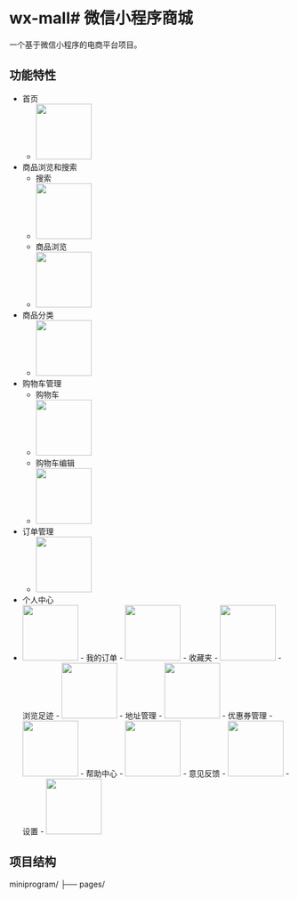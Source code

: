 # wx-mall# 微信小程序商城
一个基于微信小程序的电商平台项目。
## 功能特性
- 首页
  - <img src="https://github.com/user-attachments/assets/8ba0c343-d807-44ca-a1a8-15c45fdf6aa3" width="100px">
- 商品浏览和搜索
  - 搜索
  - <img src="https://github.com/user-attachments/assets/9efd3391-6037-435a-b3dc-1020ff9cd861" width="100px">
  - 商品浏览
  - <img src="https://github.com/user-attachments/assets/47a7e839-6708-4aad-9751-539b111f84e0" width="100px">
- 商品分类
  - <img src="https://github.com/user-attachments/assets/9d1fdf83-c565-4bbe-9119-5a54d22764c1" width="100px">
- 购物车管理
  - 购物车
  - <img src="https://github.com/user-attachments/assets/c0d61b5b-efba-4011-aec1-0a5faafca552" width="100px">
  - 购物车编辑
  - <img src="https://github.com/user-attachments/assets/b483e476-abea-46de-9f6e-770a53c53e62" width="100px">
- 订单管理
  - <img src="https://github.com/user-attachments/assets/be6cb996-5181-4718-8d15-c95bad715f30" width="100px">
- 个人中心
- <img src="https://github.com/user-attachments/assets/24f2c8a2-6ff1-46d4-8246-305ba41c290f" width="100px">
  - 我的订单
    - <img src="https://github.com/user-attachments/assets/29a0c5f1-0b52-42ca-8c4f-494f71176c3e" width="100px">
  - 收藏夹
    - <img src="https://github.com/user-attachments/assets/237bef64-ce69-4ad6-99b4-e3ad9edda011" width="100px"> 
  - 浏览足迹
    - <img src="https://github.com/user-attachments/assets/73aa22b1-98ee-4966-907b-fd5cd2cb9471" width="100px">
  - 地址管理
    - <img src="https://github.com/user-attachments/assets/774a298b-5ee9-4f2f-be21-9f14f6840fcf" width="100px"> 
  - 优惠券管理
    - <img src="https://github.com/user-attachments/assets/caf80b31-6a5e-4eb8-bbb3-0fcf5f233536" width="100px"> 
  - 帮助中心
    - <img src="https://github.com/user-attachments/assets/e035469a-3529-4145-ad46-6949f6bf2919" width="100px"> 
  - 意见反馈
    - <img src="https://github.com/user-attachments/assets/12a2ddb7-9ea1-4444-a5a0-617950dc3963" width="100px"> 
  - 设置
    - <img src="https://github.com/user-attachments/assets/d44dba38-e445-4509-8930-8ae359da797d" width="100px"> 
## 项目结构
miniprogram/
├── pages/
